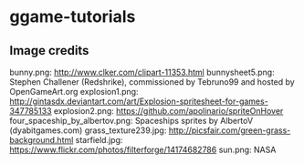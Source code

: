 # ggame-tutorials

## Image credits
bunny.png: http://www.clker.com/clipart-11353.html
bunnysheet5.png: Stephen Challener (Redshrike), commissioned by Tebruno99 and hosted by OpenGameArt.org
explosion1.png: http://gintasdx.deviantart.com/art/Explosion-spritesheet-for-games-347785133
explosion2.png: https://github.com/apolinario/spriteOnHover
four_spaceship_by_albertov.png: Spaceships sprites by AlbertoV (dyabitgames.com)
grass_texture239.jpg: http://picsfair.com/green-grass-background.html
starfield.jpg: https://www.flickr.com/photos/filterforge/14174682786
sun.png: NASA
